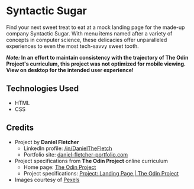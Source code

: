# Syntactic Sugar

Find your next sweet treat to eat at a mock landing page for the made-up company Syntactic Sugar. With menu items named
after a variety of concepts in computer science, these delicacies offer unparalleled experiences to even the most
tech-savvy sweet tooth.

**_Note:_ In an effort to maintain consistency with the trajectory of The Odin Project's curriculum, this project was
not optimized for mobile viewing. View on desktop for the intended user experience!**

## Technologies Used

- HTML
- CSS

## Credits

- Project by **Daniel Fletcher**
    - LinkedIn profile: [/in/DanielTheFletch](https://www.linkedin.com/in/danielthefletch)
    - Portfolio site: [daniel-fletcher-portfolio.com](https://www.daniel-fletcher-portfolio.com)
- Project specifications from **The Odin Project** online curriculum
    - Home page: [The Odin Project](https://www.theodinproject.com/)
    - Project specifications: [Project: Landing Page | The Odin Project](https://www.theodinproject.com/lessons/foundations-landing-page)
- Images courtesy of [Pexels](https://www.pexels.com)
